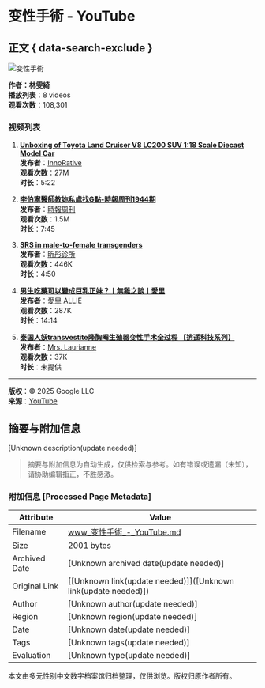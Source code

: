 # 变性手術 - YouTube

## 正文 { data-search-exclude }


![变性手術](https://i.ytimg.com/vi/jMbsHfpzcg0/hqdefault.jpg?sqp=-oaymwEXCNACELwBSFryq4qpAwkIARUAAIhCGAE=&rs=AOn4CLCjNdczC56wp4MC017Ob02Oiv93Ng)

**作者：林雯綺**  
**播放列表**：8 videos  
**观看次数**：108,301  

### 视频列表

1. **[Unboxing of Toyota Land Cruiser V8 LC200 SUV 1:18 Scale Diecast Model Car](https://www.youtube.com/watch?v=jMbsHfpzcg0&list=PLoPr3uYKf21ov7nGSLG7FbMvm0wk78JjP&index=1)**  
   **发布者**：[InnoRative](https://www.youtube.com/@InnoRative)  
   **观看次数**：27M  
   **时长**：5:22  

2. **[李伯寧醫師教妳私處找G點-時報周刊1944期](https://www.youtube.com/watch?v=jXppT4Kf_sI&list=PLoPr3uYKf21ov7nGSLG7FbMvm0wk78JjP&index=2)**  
   **发布者**：[時報周刊](https://www.youtube.com/@%E6%99%82%E5%A0%B1%E5%91%A8%E5%88%8A-r5x)  
   **观看次数**：1.5M  
   **时长**：7:45  

3. **[SRS in male-to-female transgenders](https://www.youtube.com/watch?v=1S2C5ZypsGI&list=PLoPr3uYKf21ov7nGSLG7FbMvm0wk78JjP&index=3)**  
   **发布者**：[昕彤诊所](https://www.youtube.com/@%E6%98%95%E5%BD%A4%E8%AF%8A%E6%89%80)  
   **观看次数**：446K  
   **时长**：4:50  

4. **[男生吃藥可以變成巨乳正妹？丨無雞之談丨愛里](https://www.youtube.com/watch?v=g44jfLpxhDA&list=PLoPr3uYKf21ov7nGSLG7FbMvm0wk78JjP&index=4)**  
   **发布者**：[愛里 ALLIE](https://www.youtube.com/@AllieAllie)  
   **观看次数**：287K  
   **时长**：14:14  

5. **[泰国人妖transvestite隆胸阉生殖器变性手术全过程 【逍遥科技系列】](https://www.youtube.com/watch?v=tG6Xh7ycnhs&list=PLoPr3uYKf21ov7nGSLG7FbMvm0wk78JjP&index=5)**  
   **发布者**：[Mrs. Laurianne](https://www.youtube.com/@mrs.laurianne522)  
   **观看次数**：37K  
   **时长**：未提供  

---

**版权**：© 2025 Google LLC  
**来源**：[YouTube](https://www.youtube.com)  
<!-- tcd_original_link https://www.youtube.com/playlist?list=PLoPr3uYKf21ov7nGSLG7FbMvm0wk78JjP -->


## 摘要与附加信息

<!-- tcd_abstract -->
[Unknown description(update needed)]
<!-- tcd_abstract_end -->

> 摘要与附加信息为自动生成，仅供检索与参考。如有错误或遗漏（未知），请协助编辑指正，不胜感激。

### 附加信息 [Processed Page Metadata]

| Attribute       | Value                                  |
|-----------------|----------------------------------------|
| Filename        | www_变性手術_-_YouTube.md                             |
| Size            | 2001 bytes                           |
| Archived Date   | [Unknown archived date(update needed)]                             |
| Original Link   | [[Unknown link(update needed)]]([Unknown link(update needed)])                       |
| Author          | [Unknown author(update needed)]                               |
| Region          | [Unknown region(update needed)]                               |
| Date            | [Unknown date(update needed)]                                 |
| Tags            | [Unknown tags(update needed)]                                 |
| Evaluation            | [Unknown type(update needed)]                                 |
<!-- tcd_table_end -->

本文由多元性别中文数字档案馆归档整理，仅供浏览。版权归原作者所有。
